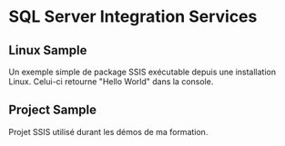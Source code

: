 # SQL Server Integration Services

## Linux Sample

Un exemple simple de package SSIS exécutable depuis une installation Linux. Celui-ci retourne "Hello World" dans la console.

## Project Sample

Projet SSIS utilisé durant les démos de ma formation.

